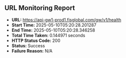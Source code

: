 ## URL Monitoring Report

- **URL:** https://api-gw1-prod1.fisglobal.com/gw/v1/health
- **Start Time:** 2025-05-10T05:20:28.201287
- **End Time:** 2025-05-10T05:20:28.346258
- **Total Time Taken:** 0.144971 seconds
- **HTTP Status Code:** 200
- **Status:** Success
- **Failure Reason:** N/A
